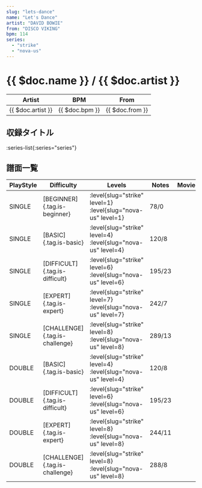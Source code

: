 ```yaml
---
slug: "lets-dance"
name: "Let's Dance"
artist: "DAVID BOWIE"
from: "DISCO VIKING"
bpm: 114
series:
  - "strike"
  - "nova-us"
---
```


# {{ $doc.name }} / {{ $doc.artist }}

|Artist|BPM|From|
|------|---|----|
|{{ $doc.artist }}|{{ $doc.bpm }}|{{ $doc.from }}|

## 収録タイトル

:series-list{:series="series"}

## 譜面一覧

|PlayStyle|Difficulty|Levels|Notes|Movie|
|---------|----------|------|-----|-----|
|SINGLE|[BEGINNER]{.tag.is-beginner}|<div class="field is-grouped is-grouped-multiline">:level{slug="strike" level=1} :level{slug="nova-us" level=1}</div>|78/0||
|SINGLE|[BASIC]{.tag.is-basic}|<div class="field is-grouped is-grouped-multiline">:level{slug="strike" level=4} :level{slug="nova-us" level=4}</div>|120/8||
|SINGLE|[DIFFICULT]{.tag.is-difficult}|<div class="field is-grouped is-grouped-multiline">:level{slug="strike" level=6} :level{slug="nova-us" level=6}</div>|195/23||
|SINGLE|[EXPERT]{.tag.is-expert}|<div class="field is-grouped is-grouped-multiline">:level{slug="strike" level=7} :level{slug="nova-us" level=7}</div>|242/7||
|SINGLE|[CHALLENGE]{.tag.is-challenge}|<div class="field is-grouped is-grouped-multiline">:level{slug="strike" level=8} :level{slug="nova-us" level=8}</div>|289/13||
|DOUBLE|[BASIC]{.tag.is-basic}|<div class="field is-grouped is-grouped-multiline">:level{slug="strike" level=4} :level{slug="nova-us" level=4}</div>|120/8||
|DOUBLE|[DIFFICULT]{.tag.is-difficult}|<div class="field is-grouped is-grouped-multiline">:level{slug="strike" level=6} :level{slug="nova-us" level=6}</div>|195/23||
|DOUBLE|[EXPERT]{.tag.is-expert}|<div class="field is-grouped is-grouped-multiline">:level{slug="strike" level=8} :level{slug="nova-us" level=8}</div>|244/11||
|DOUBLE|[CHALLENGE]{.tag.is-challenge}|<div class="field is-grouped is-grouped-multiline">:level{slug="strike" level=8} :level{slug="nova-us" level=8}</div>|288/8||

